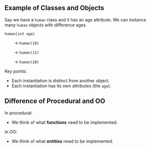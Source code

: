 ## Example of Classes and Objects

Say we have a `human` class and it has an age attribute. We can instance many `human` objects with difference ages.

`human(int age)`

        -> `human(10)`

        -> `human(12)`

        -> `human(20)`

Key points:

- Each instantiation is distinct from another object.
- Each instantiation has its own attributes (the `age`).


## Difference of Procedural and OO

In procedural:

- We think of what **functions** need to be implemented.

In OO:

- We think of what **entities** need to be implemented.